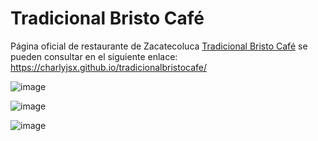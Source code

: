 # Tradicional Bristo Café

Página oficial de restaurante de Zacatecoluca [Tradicional Bristo Café](hhttps://charlyjsx.github.io/tradicionalbristocafe/) se pueden consultar en el siguiente enlace: https://charlyjsx.github.io/tradicionalbristocafe/


![image](https://user-images.githubusercontent.com/77645310/200068599-8de7ed99-7afb-4550-8f80-c8341beae979.png)

![image](https://user-images.githubusercontent.com/77645310/200070466-4d7996ff-7214-43cf-9a36-0805f8e5aa0c.png)

![image](https://user-images.githubusercontent.com/77645310/200070342-f2fb6afc-de83-42fc-8b8a-823bf6f50ad8.png)

